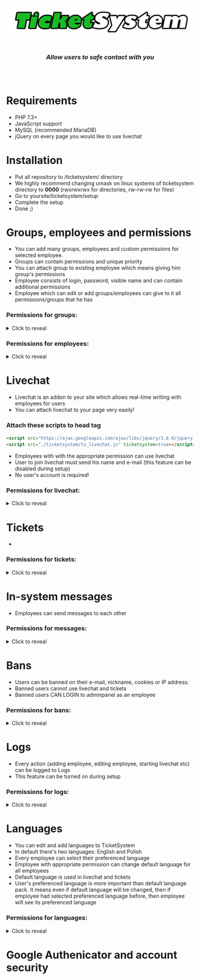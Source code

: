 <img src="https://github.com/qWojtpl/ticketsystem/blob/main/images/logo.png?raw=true">

#

<h3 align="center">
  <i>Allow users to safe contact with you</i>
</h3>

<br>
<br>

# Requirements

* PHP 7.3+
* JavaScript support
* MySQL (recommended MariaDB)
* jQuery on every page you would like to use livechat

# Installation

* Put all repository to /ticketsystem/ directory
* We highly recommend changing umask on linux systems of ticketsystem directory to **0000** (rwxrwxrwx for directories, rw-rw-rw for files)
* Go to yoursite/ticketsystem/setup
* Complete the setup
* Done ;)

# Groups, employees and permissions

* You can add many groups, employees and custom permissions for selected employee.
* Groups can contain permissions and unique priority
* You can attach group to existing employee which means giving him group's permissions
* Employee consists of login, password, visible name and can contain additional permissions
* Employee which can edit or add groups/employees can give to it all permissions/groups that he has


### Permissions for groups: 
<details><summary>Click to reveal</summary>

```ruby
groups.view
```
  - Allow employees view existing groups

```ruby
groups.add
```
  - Allow employees add new groups (with priority -1 of employee's max priority group)
  
```ruby
groups.edit
```
  - Allow employees edit existing groups (with priority -1 of employee's max priority group)
  
```ruby
groups.delete
```
  - Allow employees delete existing groups (with priority -1 of employee's max priority group)
  
</details>


### Permissions for employees: 
<details><summary>Click to reveal</summary>

```ruby
employees.view
```
  - Allow employees view all existing employees

```ruby
employees.add
```
  - Allow employees add new employees
  
```ruby
employees.edit
```
  - Allow employees edit existing employees which group priority is below employee's max group priority
  
```ruby
employees.delete
```
  - Allow employees delete existing employees which group priority is below employee's max group priority
  
</details>

# Livechat

* Livechat is an addon to your site which allows real-time writing with employees for users
* You can attach livechat to your page very easily!

### Attach these scripts to head tag

```html
<script src="https://ajax.googleapis.com/ajax/libs/jquery/3.6.0/jquery.min.js"></script>
<script src="./ticketsystem/ts_livechat.js" ticketsystem=true></script>
```

</details>

* Employees with with the appropriate permission can use livechat
* User to join livechat must send his name and e-mail (this feature can be disabled during setup)
* No user's account is required!


### Permissions for livechat:

<details><summary>Click to reveal</summary>

```ruby
livechat.use
```
  - Allow employees use livechat
  
</details>

# Tickets

* 

### Permissions for tickets:

<details><summary>Click to reveal</summary>

```ruby
tickets.use
```
  - Allow employees use tickets

```ruby
tickets.close
```
  - Allow users close tickets

```ruby
tickets.view
```
  - Allow users view all tickets

```ruby
tickets.remove
```
  - Allow users remove all tickets

```ruby
tickets.remove.assigned
```
  - Allow users remove assigned tickets

</details>

# In-system messages

* Employees can send messages to each other

### Permissions for messages:

<details><summary>Click to reveal</summary>

```ruby
messages.receive
```
  - Allow employees receive messages
  
```ruby
messages.send
```
  - Allow employees send messages

</details>

# Bans

* Users can be banned on their e-mail, nickname, cookies or IP address.
* Banned users cannot use livechat and tickets
* Banned users CAN LOGIN to adminpanel as an employee

### Permissions for bans:

<details><summary>Click to reveal</summary>

```ruby
bans.view
```
  - Allow employees view existing bans
  
```ruby
bans.add
```
  - Allow employees add new record to bans (employee can insert e-mail, nickname or IP address)
  
```ruby
bans.remove
```
  - Allow employees remove existing record from bans
  
```ruby
bans.ban
```
  - Allow employees ban user only if they had interaction with this user (fe livechat, assigned ticket)
  
```ruby
bans.unban
```
  - Allow employees unban user only if they banned him
  
</details>

# Logs

* Every action (adding employee, editing employee, starting livechat etc) can be logged to Logs
* This feature can be turned on during setup

### Permissions for logs:

<details><summary>Click to reveal</summary>

```ruby
logs.view
```
  - Allow employees see system logs

</details>

# Languages

* You can edit and add languages to TicketSystem
* In default there's two languages: English and Polish
* Every employee can select their preferenced language
* Employee with appropriate permission can change default language for all employees
* Default language is used in livechat and tickets
* User's preferenced language is more important than default language pack. It means even if default language will be changed, then if employee had selected preferenced language before, then employee will see its preferenced language

### Permissions for languages:

<details><summary>Click to reveal</summary>

```ruby
language.edit
```
  - Allow employees edit existing language packs

```ruby
language.add
```
  - Allow employees add new language packs

```ruby
language.change.default
```
  - Allow employees change default language

```ruby
language.remove
```
  - Allow employees removing language packs

</details>


# Google Authenicator and account security
